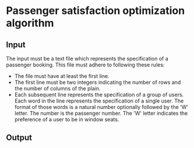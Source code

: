 # Passenger satisfaction optimization algorithm 

## Input

The input must be a text file which represents the specification of a passenger booking. This file must adhere to following these rules:
  - The file must have at least the first line.
  - The first line must be two integers indicating the number of rows and the number of columns of the plain.
  - Each subsequent line represents the specification of a group of users. Each word in the line represents the specification of a single user. The format of those words is a natural number optionally followed by the 'W' letter. The number is the passenger number. The 'W' letter indicates the preference of a user to be in window seats.     

## Output


